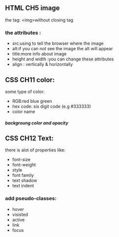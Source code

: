 ## HTML CH5 image
the tag: \<img\>without closing tag
### the attributes :
- src:using to tell the browser where the image
- alt:if you can not see the image the alt will appear
- title:more info about image
- height and width :you can change these attributes
- align : vertically & horizontally

## CSS CH11 color:
some type of color:
- RGB:red blue green
- hex code: six digit code (e.g #333333)
- color name  

##### backgroung color and opacity

## CSS CH12 Text:
there is alot of properties like:  
- font-size
- font-weight 
- style
- font family 
- text shadow  
- text indent
### add pseudo-classes:
- hover 
- visisted
- active
- link
- focus


